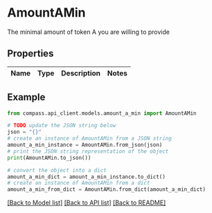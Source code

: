 # AmountAMin

The minimal amount of token A you are willing to provide

## Properties

Name | Type | Description | Notes
------------ | ------------- | ------------- | -------------

## Example

```python
from compass.api_client.models.amount_a_min import AmountAMin

# TODO update the JSON string below
json = "{}"
# create an instance of AmountAMin from a JSON string
amount_a_min_instance = AmountAMin.from_json(json)
# print the JSON string representation of the object
print(AmountAMin.to_json())

# convert the object into a dict
amount_a_min_dict = amount_a_min_instance.to_dict()
# create an instance of AmountAMin from a dict
amount_a_min_from_dict = AmountAMin.from_dict(amount_a_min_dict)
```
[[Back to Model list]](../README.md#documentation-for-models) [[Back to API list]](../README.md#documentation-for-api-endpoints) [[Back to README]](../README.md)


